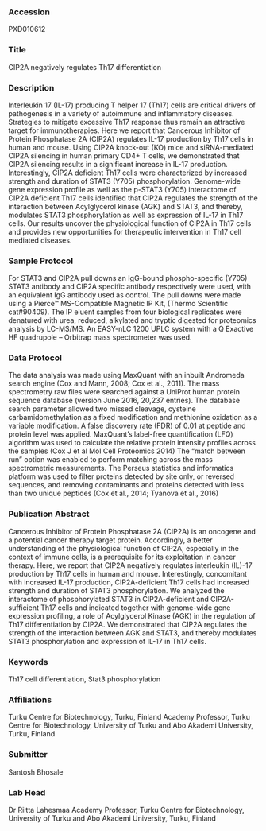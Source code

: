 ### Accession
PXD010612

### Title
CIP2A negatively regulates Th17 differentiation

### Description
Interleukin 17 (IL-17) producing T helper 17 (Th17) cells are critical drivers of pathogenesis in a variety of autoimmune and inflammatory diseases. Strategies to mitigate excessive Th17 response thus remain an attractive target for immunotherapies. Here we report that Cancerous Inhibitor of Protein Phosphatase 2A (CIP2A) regulates IL-17 production by Th17 cells in human and mouse. Using CIP2A knock-out (KO) mice and siRNA-mediated CIP2A silencing in human primary CD4+ T cells, we demonstrated that CIP2A silencing results in a significant increase in IL-17 production. Interestingly, CIP2A deficient Th17 cells were characterized by increased strength and duration of STAT3 (Y705) phosphorylation. Genome-wide gene expression profile as well as the p-STAT3 (Y705) interactome of CIP2A deficient Th17 cells identified that CIP2A regulates the strength of the interaction between Acylglycerol kinase (AGK) and STAT3, and thereby, modulates STAT3 phosphorylation as well as expression of IL-17 in Th17 cells. Our results uncover the physiological function of CIP2A in Th17 cells and provides new opportunities for therapeutic intervention in Th17 cell mediated diseases.

### Sample Protocol
For STAT3 and CIP2A pull downs an IgG-bound phospho-specific (Y705) STAT3 antibody and CIP2A specific antibody respectively were used, with an equivalent IgG antibody used as control. The pull downs were made using a Pierce™ MS-Compatible Magnetic IP Kit, (Thermo Scientific cat#90409). The IP eluent samples from four biological replicates were denatured with urea, reduced, alkylated and tryptic digested for proteomics analysis by LC-MS/MS. An EASY-nLC 1200 UPLC system with a Q Exactive HF quadrupole – Orbitrap mass spectrometer was used.

### Data Protocol
The data analysis was made using MaxQuant with an inbuilt Andromeda search engine (Cox and Mann, 2008; Cox et al., 2011). The mass spectrometry raw files were searched against a UniProt human protein sequence database (version June 2016, 20,237 entries). The database search parameter allowed two missed cleavage, cysteine carbamidomethylation as a fixed modification and methionine oxidation as a variable modification. A false discovery rate (FDR) of 0.01 at peptide and protein level was applied. MaxQuant’s label-free quantification (LFQ) algorithm was used to calculate the relative protein intensity profiles across the samples (Cox J et al Mol Cell Proteomics 2014)  The “match between run” option was enabled to perform matching across the mass spectrometric measurements.   The Perseus statistics and informatics platform was used to filter proteins detected by site only, or reversed sequences, and removing contaminants and proteins detected with less than two unique peptides (Cox et al., 2014; Tyanova et al., 2016)

### Publication Abstract
Cancerous Inhibitor of Protein Phosphatase 2A (CIP2A) is an oncogene and a potential cancer therapy target protein. Accordingly, a better understanding of the physiological function of CIP2A, especially in the context of immune cells, is a prerequisite for its exploitation in cancer therapy. Here, we report that CIP2A negatively regulates interleukin (IL)-17 production by Th17 cells in human and mouse. Interestingly, concomitant with increased IL-17 production, CIP2A-deficient Th17 cells had increased strength and duration of STAT3 phosphorylation. We analyzed the interactome of phosphorylated STAT3 in CIP2A-deficient and CIP2A-sufficient Th17 cells and indicated together with genome-wide gene expression profiling, a role of Acylglycerol Kinase (AGK) in the regulation of Th17 differentiation by CIP2A. We demonstrated that CIP2A regulates the strength of the interaction between AGK and STAT3, and thereby modulates STAT3 phosphorylation and expression of IL-17 in Th17 cells.

### Keywords
Th17 cell differentiation, Stat3 phosphorylation

### Affiliations
Turku Centre for Biotechnology, Turku, Finland
Academy Professor, Turku Centre for Biotechnology, University of Turku and Abo Akademi University, Turku, Finland

### Submitter
Santosh Bhosale

### Lab Head
Dr Riitta Lahesmaa
Academy Professor, Turku Centre for Biotechnology, University of Turku and Abo Akademi University, Turku, Finland


